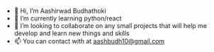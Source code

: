 - 👋 Hi, I’m Aashirwad Budhathoki
- 🐍 I’m currently learning python/react
- 💞️ I’m looking to collaborate on any small projects that will help me develop and learn new things and skills
- 📫 You can contact with at aashbudh10@gmail.com
